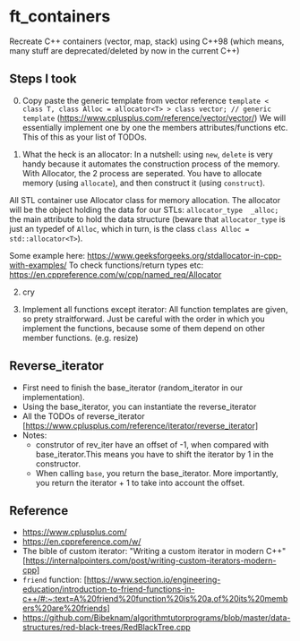 # ft_containers
Recreate C++ containers (vector, map, stack) using C++98 (which means, many stuff are deprecated/deleted by now in the current C++)
## Steps I took
0. Copy paste the generic template from vector reference
`template < class T, class Alloc = allocator<T> > class vector; // generic template` (https://www.cplusplus.com/reference/vector/vector/)
We will essentially implement one by one the members attributes/functions etc. This of this as your list of TODOs.

1. What the heck is an allocator: 
In a nutshell: using `new`, `delete` is very handy because it automates the construction process of the memory. With Allocator, the 2 process are seperated. You have to allocate memory (using `allocate`), and then construct it (using `construct`).

All STL container use Allocator class for memory allocation. The allocator will be the object holding the data for our STLs: `allocator_type  _alloc;` the main attribute to hold the data structure (beware that `allocator_type` is just an typedef of `Alloc`, which in turn, is the class `class Alloc = std::allocator<T>`). 

Some example here: https://www.geeksforgeeks.org/stdallocator-in-cpp-with-examples/
To check functions/return types etc: https://en.cppreference.com/w/cpp/named_req/Allocator

2. cry

3. Implement all functions except iterator:
All function templates are given, so prety straitforward. Just be careful with the order in which you implement the functions, because some of them depend on other member functions. (e.g. resize)

## Reverse_iterator
- First need to finish the base_iterator (random_iterator in our implementation).
- Using the base_iterator, you can instantiate the reverse_iterator 
- All the TODOs of reverse_iterator [https://www.cplusplus.com/reference/iterator/reverse_iterator]
- Notes:
    - construtor of rev_iter have an offset of -1, when compared with base_iterator.This means you have to shift the iterator by 1 in the constructor.
    - When calling `base`, you return the base_iterator. More importantly, you return the iterator + 1 to take into account the offset.

## Reference

- https://www.cplusplus.com/
- https://en.cppreference.com/w/ 
- The bible of custom iterator: "Writing a custom iterator in modern C++" [https://internalpointers.com/post/writing-custom-iterators-modern-cpp]
- `friend` function: [https://www.section.io/engineering-education/introduction-to-friend-functions-in-c++/#:~:text=A%20friend%20function%20is%20a,of%20its%20members%20are%20friends]
- https://github.com/Bibeknam/algorithmtutorprograms/blob/master/data-structures/red-black-trees/RedBlackTree.cpp
